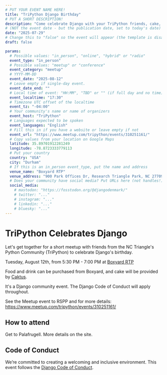 ```yaml
---
# PUT YOUR EVENT NAME HERE!
title: "TriPython Django Birthday"
# PUT A SHORT DESCRIPTION!
description: "Come celebrate Django with your TriPython friends, cake, drinks and fun!"
# (NOT the event date - but the publication date, set to today's date)
date: "2025-07-29"
# Change this to "false" so the event will appear (the template is disabled)
draft: false

params:
  # Possible values: "in_person", "online", "hybrid" or "radio"
  event_type: "in_person"
  # Possible values: "meetup" or "conference"
  event_category: "meetup"
  # YYYY-MM-DD
  event_date: "2025-08-12"
  # Leave empty if single-day event.
  event_date_end: ""
  # Local time of event: "HH:MM", "TBD" or "" (if full day and no time)
  event_localtime: "17:30"
  # Timezone UTC offset of the localtime
  event_tz: "-04:00"
  # Your community's name or name of organizers
  event_host: "TriPython"
  # Languages expected to be spoken
  event_languages: "English"
  # Fill this in if you have a website or leave empty if not
  event_url: "https://www.meetup.com/tripython/events/310251161/"
  # Copy values from your location on Google Maps
  latitude: 35.89701912281249
  longitude: -78.8723333779113
  # Put your country
  country: "USA"
  city: "Durham"
  # If this is an in_person event_type, put the name and address
  venue_name: "Boxyard RTP"
  venue_address: "900 Park Offices Dr, Research Triangle Park, NC 27709, USA"
  # Does your community have social media? Put URLs here (not handles!)
  social_media:
    # mastodon: "https://fosstodon.org/@djangodenmark/"
    # twitter: "..."
    # instagram: "..."
    # linkedin: "..."
    # bluesky: "..."
---
```



# TriPython Celebrates Django

Let's get together for a short meetup with friends from the NC Triangle's Python Community (TriPython) to celebrate Django's birthday.

Tuesday, August 12th, from 5:30 PM - 7:00 PM at [Boxyard RTP](https://boxyard.rtp.org/)

Food and drink can be purchased from Boxyard, and cake will be provided by [Caktus](https://www.caktusgroup.com/).

It's a Django community event. The Django Code of Conduct will apply throughout.

See the Meetup event to RSPP and for more details: https://www.meetup.com/tripython/events/310251161/

## How to attend

Get to Palafrugell. More details on the site.

## Code of Conduct

We’re committed to creating a welcoming and inclusive environment. This event follows the [Django Code of Conduct](https://www.djangoproject.com/conduct/).
